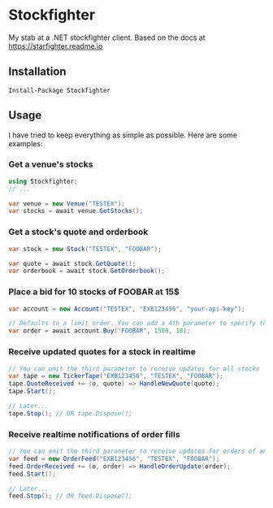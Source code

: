 # Stockfighter
My stab at a .NET stockfighter client. Based on the docs at https://starfighter.readme.io

## Installation
`Install-Package Stockfighter`

## Usage
I have tried to keep everything as simple as possible. Here are some examples:

### Get a venue's stocks
```c#
using Stockfighter;
// ...

var venue = new Venue("TESTEX");
var stocks = await venue.GetStocks();
```

### Get a stock's quote and orderbook
```c#
var stock = new Stock("TESTEX", "FOOBAR");

var quote = await stock.GetQuote();
var orderbook = await stock.GetOrderbook();
```

### Place a bid for 10 stocks of FOOBAR at 15$
```c#
var account = new Account("TESTEX", "EXB123456", "your-api-key");

// Defaults to a limit order. You can add a 4th parameter to specify the order type.
var order = await account.Buy("FOOBAR", 1500, 10);
```

### Receive updated quotes for a stock in realtime
```c#
// You can omit the third parameter to receive updates for all stocks
var tape = new TickerTape("EXB123456", "TESTEX", "FOOBAR");
tape.QuoteReceived += (o, quote) => HandleNewQuote(quote);
tape.Start();

// Later...
tape.Stop(); // OR tape.Dispose();
```

### Receive realtime notifications of order fills
```c#
// You can omit the third parameter to receive updates for orders of any stock
var feed = new OrderFeed("EXB123456", "TESTEX", "FOOBAR");
feed.OrderReceived += (o, order) => HandleOrderUpdate(order);
feed.Start();

// Later...
feed.Stop(); // OR feed.Dispose();
```